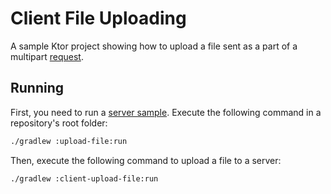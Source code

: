 # Client File Uploading

A sample Ktor project showing how to upload a file sent as a part of a multipart [request](https://ktor.io/docs/request.html).

## Running

First, you need to run a [server sample](https://github.com/ktorio/ktor-documentation/tree/%current-branch%/codeSnippets/snippets/upload-file). Execute the following command in a repository's root folder:

```bash
./gradlew :upload-file:run
```

Then, execute the following command to upload a file to a server:

```bash
./gradlew :client-upload-file:run
```